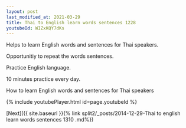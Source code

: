 ```yaml
---
layout: post
last_modified_at: 2021-03-29
title: Thai to English learn words sentences 1228 
youtubeId: WIZxKQY7dKs
---
```

 
 
Helps to learn English words and sentences for Thai speakers.

Opportunitiy to repeat the words sentences. 

Practice English language. 
 
10 minutes practice every day. 
 
How to learn English words and sentences for Thai speakers 
 
{% include youtubePlayer.html id=page.youtubeId %}
 
 
[Next]({{ site.baseurl }}{% link  split2/_posts/2014-12-29-Thai to english learn words sentences 1310 .md%})
 
